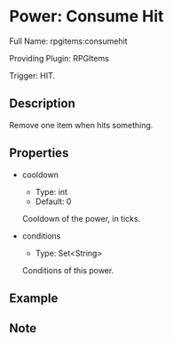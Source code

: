 # Power: Consume Hit

<!-- This file is generated ingame by `/rpgitem gen-wiki`. -->
<!-- Please only edit between "beginCustomXXXX" and "endCustomXXXX".  -->
<!-- If you want to edit description of this power or property, -->
<!-- please edit corresponding section in "resources/lang/en_US.yml" -->

Full Name: rpgitems:consumehit

Providing Plugin: RPGItems

Trigger: HIT.

<!-- beginCustomHeader -->
<!-- endCustomHeader -->

## Description

Remove one item when hits something.
<!-- beginCustomDescription -->
<!-- endCustomDescription -->

## Properties

* cooldown

  * Type: int
  * Default: 0

  Cooldown of the power, in ticks.

* conditions

  * Type: Set&lt;String&gt;

  Conditions of this power.

<!-- beginCustomProperties -->
<!-- endCustomProperties -->

## Example

<!-- beginCustomExample -->
<!-- endCustomExample -->

## Note

<!-- beginCustomNote -->
<!-- endCustomNote -->